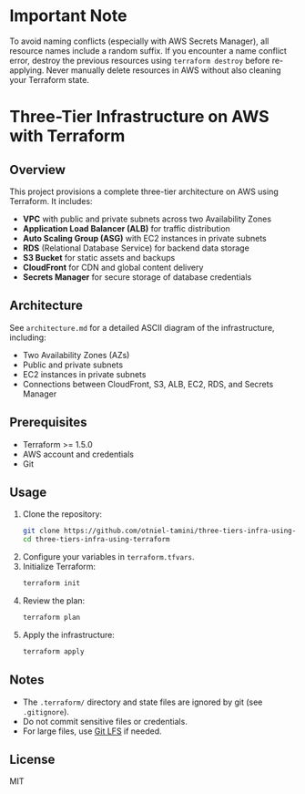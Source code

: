 # Important Note
To avoid naming conflicts (especially with AWS Secrets Manager), all resource names include a random suffix. If you encounter a name conflict error, destroy the previous resources using `terraform destroy` before re-applying. Never manually delete resources in AWS without also cleaning your Terraform state.
# Three-Tier Infrastructure on AWS with Terraform

## Overview
This project provisions a complete three-tier architecture on AWS using Terraform. It includes:
- **VPC** with public and private subnets across two Availability Zones
- **Application Load Balancer (ALB)** for traffic distribution
- **Auto Scaling Group (ASG)** with EC2 instances in private subnets
- **RDS** (Relational Database Service) for backend data storage
- **S3 Bucket** for static assets and backups
- **CloudFront** for CDN and global content delivery
- **Secrets Manager** for secure storage of database credentials

## Architecture
See `architecture.md` for a detailed ASCII diagram of the infrastructure, including:
- Two Availability Zones (AZs)
- Public and private subnets
- EC2 instances in private subnets
- Connections between CloudFront, S3, ALB, EC2, RDS, and Secrets Manager

## Prerequisites
- Terraform >= 1.5.0
- AWS account and credentials
- Git

## Usage
1. Clone the repository:
   ```bash
   git clone https://github.com/otniel-tamini/three-tiers-infra-using-terraform.git
   cd three-tiers-infra-using-terraform
   ```
2. Configure your variables in `terraform.tfvars`.
3. Initialize Terraform:
   ```bash
   terraform init
   ```
4. Review the plan:
   ```bash
   terraform plan
   ```
5. Apply the infrastructure:
   ```bash
   terraform apply
   ```

## Notes
- The `.terraform/` directory and state files are ignored by git (see `.gitignore`).
- Do not commit sensitive files or credentials.
- For large files, use [Git LFS](https://git-lfs.github.com/) if needed.

## License
MIT
